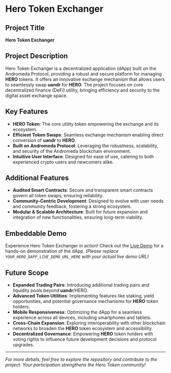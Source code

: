 # Hero Token Exchanger

## Project Title
**Hero Token Exchanger**

## Project Description
Hero Token Exchanger is a decentralized application (dApp) built on the Andromeda Protocol, providing a robust and secure platform for managing **HERO** tokens. It offers an innovative exchange mechanism that allows users to seamlessly swap **uandr** for **HERO**. The project focuses on core decentralized finance (DeFi) utility, bringing efficiency and security to the digital asset exchange space.

## Key Features
- **HERO Token**: The core utility token empowering the exchange and its ecosystem.
- **Efficient Token Swaps**: Seamless exchange mechanism enabling direct conversion of **uandr** to **HERO**.
- **Built on Andromeda Protocol**: Leveraging the robustness, scalability, and security of the Andromeda blockchain environment.
- **Intuitive User Interface**: Designed for ease of use, catering to both experienced crypto users and newcomers alike.

## Additional Features
- **Audited Smart Contracts**: Secure and transparent smart contracts govern all token swaps, ensuring reliability.
- **Community-Centric Development**: Designed to evolve with user needs and community feedback, fostering a strong ecosystem.
- **Modular & Scalable Architecture**: Built for future expansion and integration of new functionalities, ensuring long-term viability.

## Embeddable Demo
Experience Hero Token Exchanger in action! Check out the [Live Demo](YOUR_HERO_DAPP_LIVE_DEMO_URL_HERE) for a hands-on demonstration of the dApp.
*(Please replace `YOUR_HERO_DAPP_LIVE_DEMO_URL_HERE` with your actual live demo URL)*

## Future Scope
- **Expanded Trading Pairs**: Introducing additional trading pairs and liquidity pools beyond **uandr**/HERO.
- **Advanced Token Utilities**: Implementing features like staking, yield opportunities, and potential governance mechanisms for **HERO** token holders.
- **Mobile Responsiveness**: Optimizing the dApp for a seamless experience across all devices, including smartphones and tablets.
- **Cross-Chain Expansion**: Exploring interoperability with other blockchain networks to broaden the **HERO** token ecosystem and accessibility.
- **Decentralized Governance**: Empowering **HERO** token holders with voting rights to influence future development decisions and protocol upgrades.

---

*For more details, feel free to explore the repository and contribute to the project. Your participation strengthens the Hero Token community!*